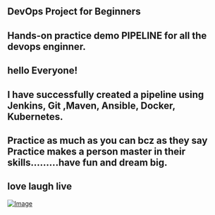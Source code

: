 ## DevOps Project for Beginners   

## Hands-on practice demo PIPELINE for all the devops enginner.
## hello Everyone!
## I have successfully created a pipeline using Jenkins, Git ,Maven, Ansible, Docker, Kubernetes.
## Practice as much as you can bcz as they say Practice makes a person master in their skills.........have fun and dream big.
## love laugh live



[![Image](https://github.com/yankils/Simple-DevOps-Project/blob/master/Devops_course.PNG "DevOps Project - CI/CD with Jenkins Ansible Docker Kubernetes ")](https://www.udemy.com/course/valaxy-devops/?referralCode=8147A5CF4C8C7D9E253F)
